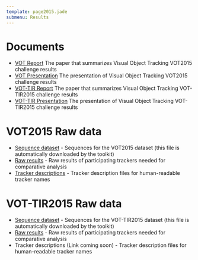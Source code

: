 ```yaml
---
template: page2015.jade
submenu: Results
---
```


# Documents

-   [VOT Report](/vot2015/download/vot_2015_paper.pdf) The paper that summarizes Visual Object Tracking VOT2015 challenge results
-   [VOT Presentation](/vot2015/download/vot_2015_presentation.pdf) The presentation of Visual Object Tracking VOT2015 challenge results
-   [VOT-TIR Report](/vot2015/download/vot_tir_2015_paper.pdf) The paper that summarizes Visual Object Tracking VOT-TIR2015 challenge results
-   [VOT-TIR Presentation](/vot2015/download/vot_tir_2015_presentation.pdf) The presentation of Visual Object Tracking VOT-TIR2015 challenge results

# VOT2015 Raw data

-   [Sequence dataset](http://box.vicos.si/vot/vot2015.zip) - Sequences for the VOT2015 dataset (this file is automatically downloaded by the toolkit)
-   [Raw results](http://box.vicos.si/vot/vot2015_results.zip) - Raw results of participating trackers needed for comparative analysis
-   [Tracker descriptions](http://box.vicos.si/vot/vot2015_trackers.zip) - Tracker description files for human-readable tracker names

# VOT-TIR2015 Raw data

-   [Sequence dataset](http://www.cvl.isy.liu.se/research/datasets/ltir/version1.0/ltir_v1_0_8bit.zip) - Sequences for the VOT-TIR2015 dataset (this file is automatically downloaded by the toolkit)
-   [Raw results](https://liu.box.com/s/u5pi3urevfwolxgdr6p7labs3w8771yo) - Raw results of participating trackers needed for comparative analysis
-   Tracker descriptions (Link coming soon) - Tracker description files for human-readable tracker names
